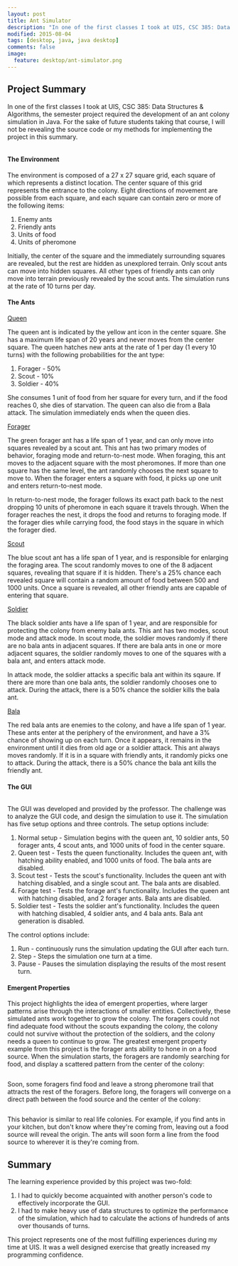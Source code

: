 ```yaml
---
layout: post
title: Ant Simulator
description: "In one of the first classes I took at UIS, CSC 385: Data Structures & Algorithms, the semester project required the development of an ant colony simulation in Java. For the sake of future students taking that course, I will not be revealing the source code or my methods for implementing the project in this summary."
modified: 2015-08-04
tags: [desktop, java, java desktop]
comments: false
image:
  feature: desktop/ant-simulator.png
---
```


## Project Summary

In one of the first classes I took at UIS, CSC 385: Data Structures & Algorithms, the semester project required the development of an ant colony simulation in Java. For the sake of future students taking that course, I will not be revealing the source code or my methods for implementing the project in this summary.

<figure style="text-align: center">
    <img src="{{ site.url }}/images/desktop/ant-colony.png" alt="">
</figure>

#### The Environment

The environment is composed of a 27 x 27 square grid, each square of which represents a distinct location. The center square of this grid represents the entrance to the colony. Eight directions of movement are possible from each square, and each square can contain zero or more of the following items:

1. Enemy ants
2. Friendly ants
3. Units of food
4. Units of pheromone

Initially, the center of the square and the immediately surrounding squares are revealed, but the rest are hidden as unexplored terrain. Only scout ants can move into hidden squares. All other types of friendly ants can only move into terrain previously revealed by the scout ants. The simulation runs at the rate of 10 turns per day.

#### The Ants

<u>Queen</u>

The queen ant is indicated by the yellow ant icon in the center square. She has a maximum life span of 20 years and never moves from the center square. The queen hatches new ants at the rate of 1 per day (1 every 10 turns) with the following probabilities for the ant type:

1. Forager - 50%
2. Scout - 10%
3. Soldier - 40%

She consumes 1 unit of food from her square for every turn, and if the food reaches 0, she dies of starvation. The queen can also die from a Bala attack. The simulation immediately ends when the queen dies.

<u>Forager</u>

The green forager ant has a life span of 1 year, and can only move into squares revealed by a scout ant. This ant has two primary modes of behavior, foraging mode and return-to-nest mode. When foraging, this ant moves to the adjacent square with the most pheromones. If more than one square has the same level, the ant randomly chooses the next square to move to. When the forager enters a square with food, it picks up one unit and enters return-to-nest mode.

In return-to-nest mode, the forager follows its exact path back to the nest dropping 10 units of pheromone in each square it travels through. When the forager reaches the nest, it drops the food and returns to foraging mode. If the forager dies while carrying food, the food stays in the square in which the forager died.

<u>Scout</u>

The blue scout ant has a life span of 1 year, and is responsible for enlarging the foraging area. The scout randomly moves to one of the 8 adjacent squares, revealing that square if it is hidden. There's a 25% chance each revealed square will contain a random amount of food between 500 and 1000 units. Once a square is revealed, all other friendly ants are capable of entering that square.

<u>Soldier</u>

The black soldier ants have a life span of 1 year, and are responsible for protecting the colony from enemy bala ants. This ant has two modes, scout mode and attack mode. In scout mode, the soldier moves randomly if there are no bala ants in adjacent squares. If there are bala ants in one or more adjacent squares, the soldier randomly moves to one of the squares with a bala ant, and enters attack mode.

In attack mode, the soldier attacks a specific bala ant within its sqaure. If there are more than one bala ants, the soldier randomly chooses one to attack. During the attack, there is a 50% chance the soldier kills the bala ant.

<u>Bala</u>

The red bala ants are enemies to the colony, and have a life span of 1 year. These ants enter at the periphery of the environment, and have a 3% chance of showing up on each turn. Once it appears, it remains in the environment until it dies from old age or a soldier attack. This ant always moves randomly. If it is in a square with friendly ants, it randomly picks one to attack. During the attack, there is a 50% chance the bala ant kills the friendly ant.

#### The GUI

<figure style="text-align: center">
    <img src="{{ site.url }}/images/desktop/ant-start-screen.png" alt="">
</figure>

The GUI was developed and provided by the professor. The challenge was to analyze the GUI code, and design the simulation to use it. The simulation has five setup options and three controls. The setup options include:

1. Normal setup - Simulation begins with the queen ant, 10 soldier ants, 50 forager ants, 4 scout ants, and 1000 units of food in the center square.
2. Queen test - Tests the queen functionality. Includes the queen ant, with hatching ability enabled, and 1000 units of food. The bala ants are disabled.
3. Scout test - Tests the scout's functionality. Includes the queen ant with hatching disabled, and a single scout ant. The bala ants are disabled.
4. Forage test - Tests the forage ant's functionality. Includes the queen ant with hatching disabled, and 2 forager ants. Bala ants are disabled.
5. Soldier test - Tests the soldier ant's functionality. Includes the queen with hatching disabled, 4 soldier ants, and 4 bala ants. Bala ant generation is disabled.

The control options include:

1. Run - continuously runs the simulation updating the GUI after each turn.
2. Step - Steps the simulation one turn at a time.
3. Pause - Pauses the simulation displaying the results of the most resent turn.

#### Emergent Properties

This project highlights the idea of emergent properties, where larger patterns arise through the interactions of smaller entities. Collectively, these simulated ants work together to grow the colony. The foragers could not find adequate food without the scouts expanding the colony, the colony could not survive without the protection of the soldiers, and the colony needs a queen to continue to grow. The greatest emergent property example from this project is the forager ants ability to hone in on a food source. When the simulation starts, the foragers are randomly searching for food, and display a scattered pattern from the center of the colony:

<figure style="text-align: center">
    <img src="{{ site.url }}/images/desktop/scattered-ants.png" alt="">
</figure>

Soon, some foragers find food and leave a strong pheromone trail that attracts the rest of the foragers. Before long, the foragers will converge on a direct path between the food source and the center of the colony:

<figure style="text-align: center">
    <img src="{{ site.url }}/images/desktop/organized-foragers.png" alt="">
</figure>

This behavior is similar to real life colonies. For example, if you find ants in your kitchen, but don't know where they're coming from, leaving out a food source will reveal the origin. The ants will soon form a line from the food source to wherever it is they're coming from.

## Summary

The learning experience provided by this project was two-fold:

1. I had to quickly become acquainted with another person's code to effectively incorporate the GUI.
2. I had to make heavy use of data structures to optimize the performance of the simulation, which had to calculate the actions of hundreds of ants over thousands of turns.

This project represents one of the most fulfilling experiences during my time at UIS. It was a well designed exercise that greatly increased my programming confidence.
